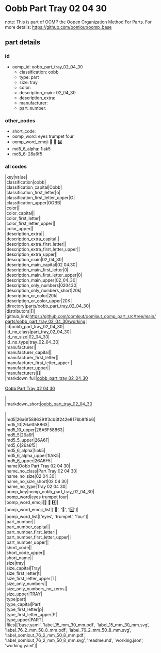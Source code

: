 # Oobb Part Tray 02 04 30  

note: This is part of OOMP the Oopen Organization Method For Parts. For more details: https://github.com/oomlout/oomp_base

##  part details





### id
* oomp_id: oobb_part_tray_02_04_30
  * classification: oobb
  * type: part
  * size: tray
  * color: 
  * description_main: 02_04_30
  * description_extra: 
  * manufacturer: 
  * part_number: 

### other_codes
* short_code: 
* oomp_word: eyes trumpet four
* oomp_word_emoji :eyes: :trumpet: :four:
* md5_6_alpha: 1iak5
* md5_6: 26a6f5

### all codes 
|key|value|  
|classification|oobb|  
|classification_capital|Oobb|  
|classification_first_letter|o|  
|classification_first_letter_upper|O|  
|classification_upper|OOBB|  
|color||  
|color_capital||  
|color_first_letter||  
|color_first_letter_upper||  
|color_upper||  
|description_extra||  
|description_extra_capital||  
|description_extra_first_letter||  
|description_extra_first_letter_upper||  
|description_extra_upper||  
|description_main|02_04_30|  
|description_main_capital|02 04.30|  
|description_main_first_letter|0|  
|description_main_first_letter_upper|0|  
|description_main_upper|02_04_30|  
|description_only_numbers|020430|  
|description_only_numbers_short|20k|  
|description_or_color|20k|  
|description_or_color_upper|20K|  
|directory|parts/oobb_part_tray_02_04_30|  
|distributors|[]|  
|github_link|https://github.com/oomlout/oomlout_oomp_part_src/tree/main/parts/oobb_part_tray_02_04_30/working|  
|id|oobb_part_tray_02_04_30|  
|id_no_class|part_tray_02_04_30|  
|id_no_size|02_04_30|  
|id_no_type|tray_02_04_30|  
|manufacturer||  
|manufacturer_capital||  
|manufacturer_first_letter||  
|manufacturer_first_letter_upper||  
|manufacturer_upper||  
|manufacturers|[]|  
|markdown_full|[oobb_part_tray_02_04_30](https://github.com/oomlout/oomlout_oomp_part_src/tree/main/parts/oobb_part_tray_02_04_30/working)<br>[](https://github.com/oomlout/oomlout_oomp_part_src/tree/main/parts/oobb_part_tray_02_04_30/working)<br>[Oobb Part Tray 02 04 30](https://github.com/oomlout/oomlout_oomp_part_src/tree/main/parts/oobb_part_tray_02_04_30/working)<br><br>|  
|markdown_short|[oobb_part_tray_02_04_30](https://github.com/oomlout/oomlout_oomp_part_src/tree/main/parts/oobb_part_tray_02_04_30/working)<br><br>|  
|md5|26a6f5886391f3db3f242e8176b8f8b6|  
|md5_10|26a6f58863|  
|md5_10_upper|26A6F58863|  
|md5_5|26a6f|  
|md5_5_upper|26A6F|  
|md5_6|26a6f5|  
|md5_6_alpha|1iak5|  
|md5_6_alpha_upper|1IAK5|  
|md5_6_upper|26A6F5|  
|name|Oobb Part Tray 02 04 30|  
|name_no_class|Part Tray 02 04 30|  
|name_no_size|02 04 30|  
|name_no_size_short|02 04 30|  
|name_no_type|Tray 02 04 30|  
|oomp_key|oomp_oobb_part_tray_02_04_30|  
|oomp_word|eyes trumpet four|  
|oomp_word_emoji|:eyes: :trumpet: :four:|  
|oomp_word_emoji_list|[':eyes:', ':trumpet:', ':four:']|  
|oomp_word_list|['eyes', 'trumpet', 'four']|  
|part_number||  
|part_number_capital||  
|part_number_first_letter||  
|part_number_first_letter_upper||  
|part_number_upper||  
|short_code||  
|short_code_upper||  
|short_name||  
|size|tray|  
|size_capital|Tray|  
|size_first_letter|t|  
|size_first_letter_upper|T|  
|size_only_numbers||  
|size_only_numbers_no_zeros||  
|size_upper|TRAY|  
|type|part|  
|type_capital|Part|  
|type_first_letter|p|  
|type_first_letter_upper|P|  
|type_upper|PART|  
|files|['base.yaml', 'label_15_mm_30_mm.pdf', 'label_15_mm_30_mm.svg', 'label_76_2_mm_50_8_mm.pdf', 'label_76_2_mm_50_8_mm.svg', 'label_oomlout_76_2_mm_50_8_mm.pdf', 'label_oomlout_76_2_mm_50_8_mm.svg', 'readme.md', 'working.json', 'working.yaml']|  

